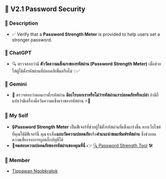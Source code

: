 ## 🔐 V2.1 Password Security  

### 📌 **Description**  
- ✅ Verify that a **Password Strength Meter** is provided to help users set a stronger password.  

### 🤖 **ChatGPT**  
- 🔍 ตรวจสอบว่ามี **ตัววัดความแข็งแรงของรหัสผ่าน (Password Strength Meter)** เพื่อช่วยให้ผู้ใช้ตั้งรหัสผ่านที่ปลอดภัยขึ้นหรือไม่ 💡✅  

### 🧠 **Gemini**  
- 🔎 ตรวจสอบว่าตอนเราตั้งรหัสผ่าน **มีอะไรบอกเราหรือไม่ว่ารหัสผ่านเราปลอดภัยหรือเปล่า** ถ้ามีก็แปลว่ามีเครื่องมือวัดความแข็งแรงของรหัสผ่าน ⚡🔐  

### 👤 **My Self**  
- 🔒**Password Strength Meter** เป็นฟีเจอร์ที่ช่วยผู้ใช้ตั้งรหัสผ่านที่แข็งแกร่งขึ้น หากเว็บไซต์ที่คุณใช้มีฟีเจอร์นี้ คุณจะเห็น**แถบวัดความปลอดภัย**หรือ**คำแนะนำขณะพิมพ์รหัสผ่าน** ซึ่งช่วยลดความเสี่ยงจากการถูกแฮ็กบัญชีได้
- 🔗**ทดสอบความปลอดภัยของรหัสผ่านของคุณที่นี่** 👉 [🔍 Password Strength Tool](https://www.passwordmonster.com/) 🛠️  

### 📂 **Member**
  - [Tippawan Ngobkratok](https://jis03.github.io/security-requirments)
